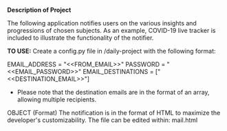 **Description of Project**

The following application notifies users on the various insights and progressions of chosen subjects.
As an example, COVID-19 live tracker is included to illustrate the functionality of the notifier.

**TO USE:**
Create a config.py file in /daily-project with the following format:


EMAIL_ADDRESS = "<<FROM_EMAIL>>"
PASSWORD = "<<EMAIL_PASSWORD>>"
EMAIL_DESTINATIONS = ["<<DESTINATION_EMAIL>>"]


* Please note that the destination emails are in the format of an array, allowing multiple recipients.

OBJECT (Format)
The notification is in the format of HTML to maximize the developer's customizability. The file can be edited within: mail.html 

